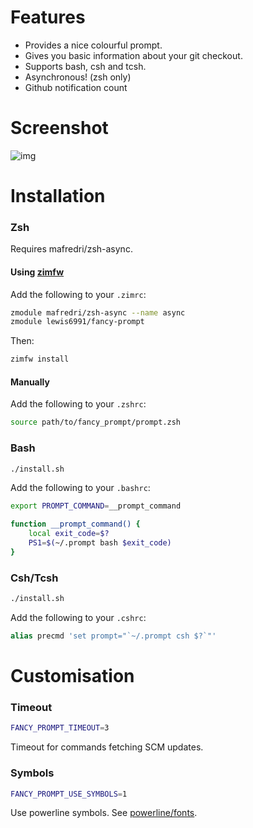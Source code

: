 # Features

* Provides a nice colourful prompt.
* Gives you basic information about your git checkout.
* Supports bash, csh and tcsh.
* Asynchronous! (zsh only)
* Github notification count

# Screenshot

![img](screen.png)

# Installation

### Zsh

Requires mafredri/zsh-async.

#### Using [zimfw](https://github.com/zimfw/zimfw)

Add the following to your `.zimrc`:

```zsh
zmodule mafredri/zsh-async --name async
zmodule lewis6991/fancy-prompt
```

Then:

```zsh
zimfw install
```

#### Manually

Add the following to your `.zshrc`:
```zsh
source path/to/fancy_prompt/prompt.zsh

```

### Bash

```bash
./install.sh
```
Add the following to your `.bashrc`:
```bash
export PROMPT_COMMAND=__prompt_command

function __prompt_command() {
    local exit_code=$?
    PS1=$(~/.prompt bash $exit_code)
}
```

### Csh/Tcsh

```bash
./install.sh
```
Add the following to your `.cshrc`:
```csh
alias precmd 'set prompt="`~/.prompt csh $?`"'
```

# Customisation

### Timeout

```bash
FANCY_PROMPT_TIMEOUT=3
```
Timeout for commands fetching SCM updates.

### Symbols
```bash
FANCY_PROMPT_USE_SYMBOLS=1
```
Use powerline symbols. See [powerline/fonts](https://github.com/powerline/fonts).


